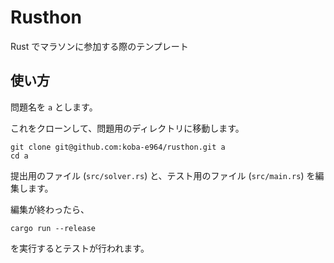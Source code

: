 # Rusthon

Rust でマラソンに参加する際のテンプレート

## 使い方
問題名を `a` とします。

これをクローンして、問題用のディレクトリに移動します。
```
git clone git@github.com:koba-e964/rusthon.git a
cd a
```

提出用のファイル (`src/solver.rs`) と、テスト用のファイル (`src/main.rs`) を編集します。

編集が終わったら、
```
cargo run --release
```
を実行するとテストが行われます。